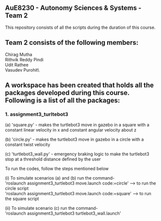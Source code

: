 ## AuE8230 - Autonomy Sciences & Systems - Team 2

This repository consists of all the scripts during the duration of this course.

## Team 2 consists of the following members:
Chirag Mutha\
Rithvik Reddy Pindi\
Udit Rathee\
Vasudev Purohit\

## A workspace has been created that holds all the packages developed during this course. Following is a list of all the packages:

### 1. assignment3_turltebot3

(a) 'square.py' - makes the turtlebot3 move in gazebo in a square with a constant linear velocity in x and constant angular velocity about z

(b) 'circle.py' - makes the turtlebot3 move in gazebo in a circle with a constant twist velocity

(c) 'turtlebot3_wall.py' - emergency braking logic to make the turtlebot3 stop at a threshold distance defined by the user

To run the codes, follow the steps mentioned below

(i) To simulate scenarios (a) and (b) run the command-<br /> 
'roslaunch assignment3_turtlebot3 move.launch code:=circle' --> to run the circle script\
'roslaunch assignment3_turtlebot3 move.launch code:=square' --> to run the square script

(ii) To simulate scenario (c) run the command-\
'roslaunch assignment3_turtlebot3 turtlebot3_wall.launch'
